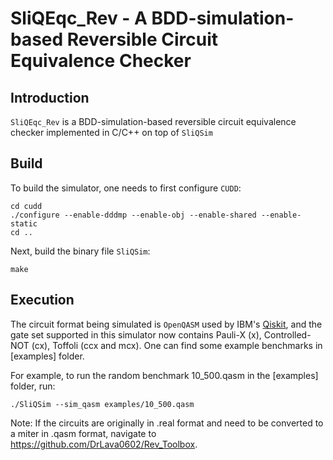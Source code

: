 # SliQEqc_Rev - A BDD-simulation-based Reversible Circuit Equivalence Checker

## Introduction
`SliQEqc_Rev` is a BDD-simulation-based reversible circuit equivalence checker implemented in C/C++ on top of `SliQSim`

## Build
To build the simulator, one needs to first configure `CUDD`:
```commandline
cd cudd
./configure --enable-dddmp --enable-obj --enable-shared --enable-static 
cd ..
```
Next, build the binary file `SliQSim`:
```commandline
make
```

## Execution
The circuit format being simulated is `OpenQASM` used by IBM's [Qiskit](https://github.com/Qiskit/qiskit), and the gate set supported in this simulator now contains Pauli-X (x), Controlled-NOT (cx), Toffoli (ccx and mcx). One can find some example benchmarks in [examples] folder. 

For example, to run the random benchmark 10_500.qasm in the [examples] folder, run:
```commandline
./SliQSim --sim_qasm examples/10_500.qasm
```

Note: If the circuits are originally in .real format and need to be converted to a miter in .qasm format, navigate to https://github.com/DrLava0602/Rev_Toolbox.
